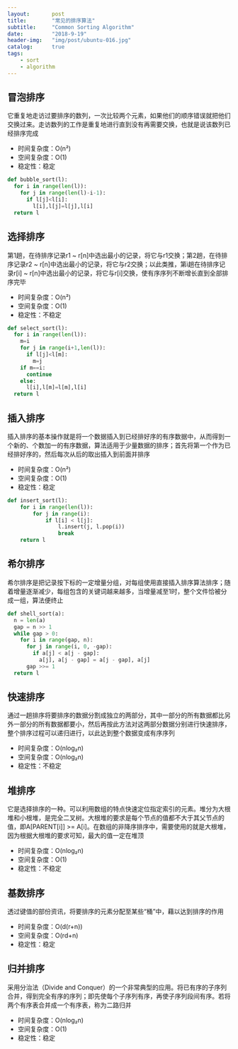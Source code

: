 ```yaml
---
layout:       post
title:        "常见的排序算法"
subtitle:     "Common Sorting Algorithm"
date:         "2018-9-19"
header-img:   "img/post/ubuntu-016.jpg"
catalog:      true
tags:
    - sort
    - algorithm
---
```


冒泡排序
---
它重复地走访过要排序的数列，一次比较两个元素，如果他们的顺序错误就把他们交换过来。走访数列的工作是重复地进行直到没有再需要交换，也就是说该数列已经排序完成
- 时间复杂度：O(n²)
- 空间复杂度：O(1)
- 稳定性：稳定

```python
def bubble_sort(l):
  for i in range(len(l)):
    for j in range(len(l)-i-1):
      if l[j]<l[i]:
        l[i],l[j]=l[j],l[i]
  return l
```
选择排序
---
第1趟，在待排序记录r1 ~ r[n]中选出最小的记录，将它与r1交换；第2趟，在待排序记录r2 ~ r[n]中选出最小的记录，将它与r2交换；以此类推，第i趟在待排序记录r[i] ~ r[n]中选出最小的记录，将它与r[i]交换，使有序序列不断增长直到全部排序完毕
- 时间复杂度：O(n²)
- 空间复杂度：O(1)
- 稳定性：不稳定

```python
def select_sort(l):
  for i in range(len(l)):
    m=i
    for j in range(i+1,len(l)):
      if l[j]<l[m]:
        m=j
    if m==i:
      continue
    else:
      l[i],l[m]=l[m],l[i]
  return l
```
插入排序
---
插入排序的基本操作就是将一个数据插入到已经排好序的有序数据中，从而得到一个新的、个数加一的有序数据，算法适用于少量数据的排序；首先将第一个作为已经排好序的，然后每次从后的取出插入到前面并排序
- 时间复杂度：O(n²)
- 空间复杂度：O(1)
- 稳定性：稳定

```python
def insert_sort(l):
    for i in range(len(l)):
        for j in range(i):
            if l[i] < l[j]:
                l.insert(j, l.pop(i))
                break
    return l
```
希尔排序
---
希尔排序是把记录按下标的一定增量分组，对每组使用直接插入排序算法排序；随着增量逐渐减少，每组包含的关键词越来越多，当增量减至1时，整个文件恰被分成一组，算法便终止

```python
def shell_sort(a):
  n = len(a)
  gap = n >> 1
  while gap > 0:
    for i in range(gap, n):
      for j in range(i, 0, -gap):
        if a[j] < a[j - gap]:
          a[j], a[j - gap] = a[j - gap], a[j]
      gap >>= 1
  return l
```
快速排序
---
通过一趟排序将要排序的数据分割成独立的两部分，其中一部分的所有数据都比另外一部分的所有数据都要小，然后再按此方法对这两部分数据分别进行快速排序，整个排序过程可以递归进行，以此达到整个数据变成有序序列
- 时间复杂度：O(nlog₂n)
- 空间复杂度：O(nlog₂n)
- 稳定性：不稳定

堆排序
---
它是选择排序的一种。可以利用数组的特点快速定位指定索引的元素。堆分为大根堆和小根堆，是完全二叉树。大根堆的要求是每个节点的值都不大于其父节点的值，即A[PARENT[i]] >= A[i]。在数组的非降序排序中，需要使用的就是大根堆，因为根据大根堆的要求可知，最大的值一定在堆顶
- 时间复杂度：O(nlog₂n)
- 空间复杂度：O(1)
- 稳定性：不稳定

基数排序
---
透过键值的部份资讯，将要排序的元素分配至某些“桶”中，藉以达到排序的作用
- 时间复杂度：O(d(r+n))
- 空间复杂度：O(rd+n)
- 稳定性：稳定

归并排序
---
采用分治法（Divide and Conquer）的一个非常典型的应用。将已有序的子序列合并，得到完全有序的序列；即先使每个子序列有序，再使子序列段间有序。若将两个有序表合并成一个有序表，称为二路归并
- 时间复杂度：O(nlog₂n)
- 空间复杂度：O(1)
- 稳定性：稳定